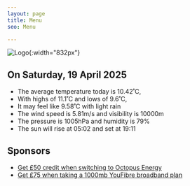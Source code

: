 ```yaml
---
layout: page
title: Menu
seo: Menu

---
```


![Logo](/images/logo.jpg){:width="832px"}

<!-- weather_marker starts -->
## On Saturday, 19 April 2025

- The average temperature today is 10.42˚C,
- With highs of 11.1˚C and lows of 9.6˚C,
- It may feel like 9.58˚C with light rain
- The wind speed is 5.81m/s and visibility is 10000m
- The pressure is 1005hPa and humidity is 79%
- The sun will rise at 05:02 and set at 19:11

<!-- weather_marker ends -->

## Sponsors

- [Get £50 credit when switching to Octopus Energy](https://bit.ly/3oD1nnS)
- [Get £75 when taking a 1000mb YouFibre broadband plan](https://aklam.io/91zWhU?)



